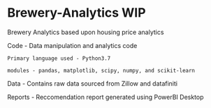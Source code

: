 # Brewery-Analytics WIP
Brewery Analytics based upon housing price analytics


Code - Data manipulation and analytics code
  
  
    Primary language used - Python3.7
  
    modules - pandas, matplotlib, scipy, numpy, and scikit-learn 

Data - Contains raw data sourced from Zillow and datafiniti
  

Reports - Reccomendation report generated using PowerBI Desktop
